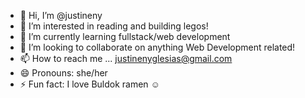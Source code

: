 - 👋 Hi, I’m @justineny
- 👀 I’m interested in reading and building legos!
- 🌱 I’m currently learning fullstack/web development
- 💞️ I’m looking to collaborate on anything Web Development related!
- 📫 How to reach me ... justinenyglesias@gmail.com
- 😄 Pronouns: she/her
- ⚡ Fun fact: I love Buldok ramen ☺️

<!---
justineny/justineny is a ✨ special ✨ repository because its `README.md` (this file) appears on your GitHub profile.
You can click the Preview link to take a look at your changes.
--->
